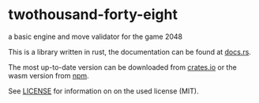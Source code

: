 # twothousand-forty-eight
a basic engine and move validator for the game 2048

This is a library written in rust, the documentation can be found at [docs.rs](https://docs.rs/twothousand-forty-eight/).

The most up-to-date version can be downloaded from [crates.io](https://crates.io/crates/twothousand-forty-eight) or the wasm version from [npm](https://www.npmjs.com/package/twothousand-forty-eight).

See [LICENSE](LICENSE) for information on on the used license (MIT).